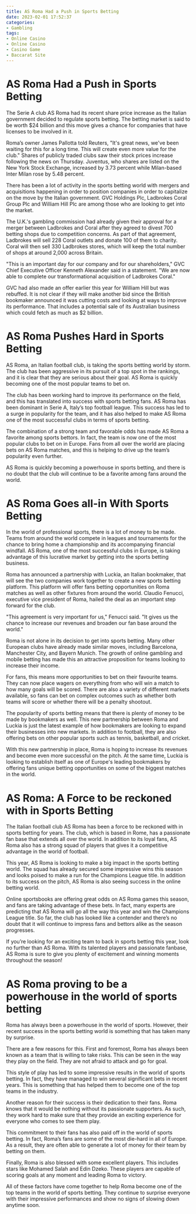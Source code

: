 ```yaml
---
title: AS Roma Had a Push in Sports Betting
date: 2023-02-01 17:52:37
categories:
- Gambling
tags:
- Online Casino
- Online Casino
- Casino Game
- Baccarat Site
---
```



#  AS Roma Had a Push in Sports Betting

The Serie A club AS Roma had its recent share price increase as the Italian government decided to regulate sports betting. The betting market is said to be worth $24 billion and this move gives a chance for companies that have licenses to be involved in it.

Roma’s owner James Pallotta told Reuters, "It's great news, we've been waiting for this for a long time. This will create even more value for the club." Shares of publicly traded clubs saw their stock prices increase following the news on Thursday. Juventus, who shares are listed on the New York Stock Exchange, increased by 3.73 percent while Milan-based Inter Milan rose by 5.48 percent.

There has been a lot of activity in the sports betting world with mergers and acquisitions happening in order to position companies in order to capitalize on the move by the Italian government. GVC Holdings Plc, Ladbrokes Coral Group Plc and William Hill Plc are among those who are looking to get into the market.

The U.K.'s gambling commission had already given their approval for a merger between Ladbrokes and Coral after they agreed to divest 700 betting shops due to competition concerns. As part of that agreement, Ladbrokes will sell 228 Coral outlets and donate 100 of them to charity. Coral will then sell 330 Ladbrokes stores, which will keep the total number of shops at around 2,000 across Britain.

"This is an important day for our company and for our shareholders," GVC Chief Executive Officer Kenneth Alexander said in a statement. "We are now able to complete our transformational acquisition of Ladbrokes Coral."

GVC had also made an offer earlier this year for William Hill but was rebuffed. It is not clear if they will make another bid since the British bookmaker announced it was cutting costs and looking at ways to improve its performance. That includes a potential sale of its Australian business which could fetch as much as $2 billion.

#  AS Roma Pushes Hard in Sports Betting

AS Roma, an Italian football club, is taking the sports betting world by storm. The club has been aggressive in its pursuit of a top spot in the rankings, and it is clear that they are serious about their goal. AS Roma is quickly becoming one of the most popular teams to bet on.

The club has been working hard to improve its performance on the field, and this has translated into success with sports betting fans. AS Roma has been dominant in Serie A, Italy’s top football league. This success has led to a surge in popularity for the team, and it has also helped to make AS Roma one of the most successful clubs in terms of sports betting.

The combination of a strong team and favorable odds has made AS Roma a favorite among sports bettors. In fact, the team is now one of the most popular clubs to bet on in Europe. Fans from all over the world are placing bets on AS Roma matches, and this is helping to drive up the team’s popularity even further.

AS Roma is quickly becoming a powerhouse in sports betting, and there is no doubt that the club will continue to be a favorite among fans around the world.

#  AS Roma Goes all-in With Sports Betting

In the world of professional sports, there is a lot of money to be made. Teams from around the world compete in leagues and tournaments for the chance to bring home a championship and its accompanying financial windfall. AS Roma, one of the most successful clubs in Europe, is taking advantage of this lucrative market by getting into the sports betting business.

Roma has announced a partnership with Luckia, an Italian bookmaker, that will see the two companies work together to create a new sports betting platform. This platform will offer fans betting opportunities on Roma matches as well as other fixtures from around the world. Claudio Fenucci, executive vice president of Roma, hailed the deal as an important step forward for the club.

"This agreement is very important for us," Fenucci said. "It gives us the chance to increase our revenues and broaden our fan base around the world."

Roma is not alone in its decision to get into sports betting. Many other European clubs have already made similar moves, including Barcelona, Manchester City, and Bayern Munich. The growth of online gambling and mobile betting has made this an attractive proposition for teams looking to increase their income.

For fans, this means more opportunities to bet on their favourite teams. They can now place wagers on everything from who will win a match to how many goals will be scored. There are also a variety of different markets available, so fans can bet on complex outcomes such as whether both teams will score or whether there will be a penalty shootout.

The popularity of sports betting means that there is plenty of money to be made by bookmakers as well. This new partnership between Roma and Luckia is just the latest example of how bookmakers are looking to expand their businesses into new markets. In addition to football, they are also offering bets on other popular sports such as tennis, basketball, and cricket.

With this new partnership in place, Roma is hoping to increase its revenues and become even more successful on the pitch. At the same time, Luckia is looking to establish itself as one of Europe's leading bookmakers by offering fans unique betting opportunities on some of the biggest matches in the world.

#  AS Roma: A Force to be reckoned with in Sports Betting

The Italian football club AS Roma has been a force to be reckoned with in sports betting for years. The club, which is based in Rome, has a passionate fan base that extends all over the world. In addition to its loyal fans, AS Roma also has a strong squad of players that gives it a competitive advantage in the world of football.

This year, AS Roma is looking to make a big impact in the sports betting world. The squad has already secured some impressive wins this season and looks poised to make a run for the Champions League title. In addition to its success on the pitch, AS Roma is also seeing success in the online betting world.

Online sportsbooks are offering great odds on AS Roma games this season, and fans are taking advantage of these bets. In fact, many experts are predicting that AS Roma will go all the way this year and win the Champions League title. So far, the club has looked like a contender and there’s no doubt that it will continue to impress fans and bettors alike as the season progresses.

If you’re looking for an exciting team to back in sports betting this year, look no further than AS Roma. With its talented players and passionate fanbase, AS Roma is sure to give you plenty of excitement and winning moments throughout the season!

#  AS Roma proving to be a powerhouse in the world of sports betting

Roma has always been a powerhouse in the world of sports. However, their recent success in the sports betting world is something that has taken many by surprise.

There are a few reasons for this. First and foremost, Roma has always been known as a team that is willing to take risks. This can be seen in the way they play on the field. They are not afraid to attack and go for goal.

This style of play has led to some impressive results in the world of sports betting. In fact, they have managed to win several significant bets in recent years. This is something that has helped them to become one of the top teams in the industry.

Another reason for their success is their dedication to their fans. Roma knows that it would be nothing without its passionate supporters. As such, they work hard to make sure that they provide an exciting experience for everyone who comes to see them play.

This commitment to their fans has also paid off in the world of sports betting. In fact, Roma’s fans are some of the most die-hard in all of Europe. As a result, they are often able to generate a lot of money for their team by betting on them.

Finally, Roma is also blessed with some excellent players. This includes stars like Mohamed Salah and Edin Dzeko. These players are capable of scoring goals at any moment and leading Roma to victory.

All of these factors have come together to help Roma become one of the top teams in the world of sports betting. They continue to surprise everyone with their impressive performances and show no signs of slowing down anytime soon.